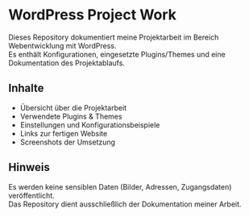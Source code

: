 # WordPress Project Work

Dieses Repository dokumentiert meine Projektarbeit im Bereich Webentwicklung mit WordPress.  
Es enthält Konfigurationen, eingesetzte Plugins/Themes und eine Dokumentation des Projektablaufs.

## Inhalte
- Übersicht über die Projektarbeit
- Verwendete Plugins & Themes
- Einstellungen und Konfigurationsbeispiele
- Links zur fertigen Website
- Screenshots der Umsetzung

## Hinweis
Es werden keine sensiblen Daten (Bilder, Adressen, Zugangsdaten) veröffentlicht.  
Das Repository dient ausschließlich der Dokumentation meiner Arbeit.
